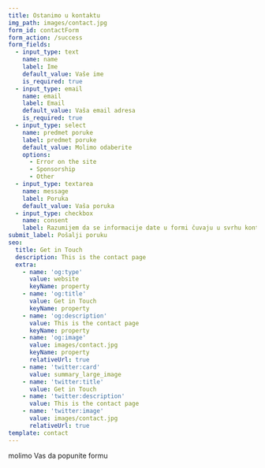 ```yaml
---
title: Ostanimo u kontaktu
img_path: images/contact.jpg
form_id: contactForm
form_action: /success
form_fields:
  - input_type: text
    name: name
    label: Ime
    default_value: Vaše ime
    is_required: true
  - input_type: email
    name: email
    label: Email
    default_value: Vaša email adresa
    is_required: true
  - input_type: select
    name: predmet poruke
    label: predmet poruke
    default_value: Molimo odaberite
    options:
      - Error on the site
      - Sponsorship
      - Other
  - input_type: textarea
    name: message
    label: Poruka
    default_value: Vaša poruka
  - input_type: checkbox
    name: consent
    label: Razumijem da se informacije date u formi čuvaju u svrhu kontakta.
submit_label: Pošalji poruku
seo:
  title: Get in Touch
  description: This is the contact page
  extra:
    - name: 'og:type'
      value: website
      keyName: property
    - name: 'og:title'
      value: Get in Touch
      keyName: property
    - name: 'og:description'
      value: This is the contact page
      keyName: property
    - name: 'og:image'
      value: images/contact.jpg
      keyName: property
      relativeUrl: true
    - name: 'twitter:card'
      value: summary_large_image
    - name: 'twitter:title'
      value: Get in Touch
    - name: 'twitter:description'
      value: This is the contact page
    - name: 'twitter:image'
      value: images/contact.jpg
      relativeUrl: true
template: contact
---
```

molimo Vas da popunite formu 
